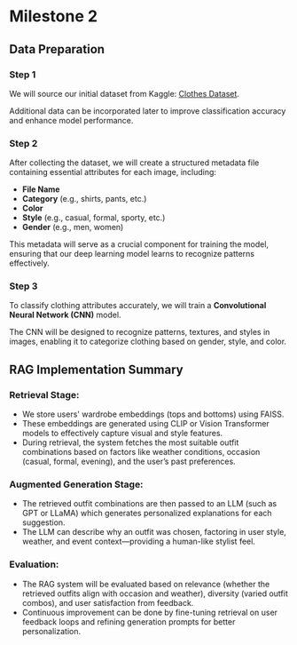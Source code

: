 # Milestone 2

## Data Preparation

### Step 1

We will source our initial dataset from Kaggle: [Clothes Dataset](https://www.kaggle.com/datasets/gustavofadel/clothes-dataset/data). 

Additional data can be incorporated later to improve classification accuracy and enhance model performance.  

### Step 2

After collecting the dataset, we will create a structured metadata file containing essential attributes for each image, including:  

- **File Name**  
- **Category** (e.g., shirts, pants, etc.)  
- **Color**  
- **Style** (e.g., casual, formal, sporty, etc.)  
- **Gender** (e.g., men, women)

This metadata will serve as a crucial component for training the model, ensuring that our deep learning model learns to recognize patterns effectively.  

### Step 3

To classify clothing attributes accurately, we will train a **Convolutional Neural Network (CNN)** model. 

The CNN will be designed to recognize patterns, textures, and styles in images, enabling it to categorize clothing based on gender, style, and color.  

## RAG Implementation Summary

### Retrieval Stage:

- We store users' wardrobe embeddings (tops and bottoms) using FAISS.
- These embeddings are generated using CLIP or Vision Transformer models to effectively capture visual and style features.
- During retrieval, the system fetches the most suitable outfit combinations based on factors like weather conditions, occasion (casual, formal, evening), and the user’s past preferences.

### Augmented Generation Stage:

- The retrieved outfit combinations are then passed to an LLM (such as GPT or LLaMA) which generates personalized explanations for each suggestion.
- The LLM can describe why an outfit was chosen, factoring in user style, weather, and event context—providing a human-like stylist feel.
  
### Evaluation:

- The RAG system will be evaluated based on relevance (whether the retrieved outfits align with occasion and weather), diversity (varied outfit combos), and user satisfaction from feedback.
- Continuous improvement can be done by fine-tuning retrieval on user feedback loops and refining generation prompts for better personalization.